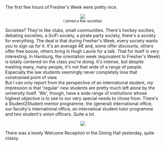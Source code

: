 The first few hours of Fresher's Week were pretty nice. 

<p style="text-align: center;"><a href="http://blog.timmschoof.com/images/soc.jpeg"><img src="http://blog.timmschoof.com/images/soc.jpeg"/></a><br/><small>I joined a few societies</small></p>

Societies? They're like clubs, small communities. There's hockey socities, debating societies, a SciFi society, a pirate party society, there's a society for everything. The deal is that during Fresher's Week, every society wants you to sign up for it. It's an average 4€ and, some offer discounts, others offer free booze, others bring in Hugh Laurie for a talk. That for itself is very interesting. In Hamburg, the orientation week (equivalent to Fresher's Week) is totally centered on the class you're doing. It's intense, but despite meeting many, many people, it's not that wide of a range of people. Especially the law students seemingly never completely lose that constrained point of view.  
But I can only report from the perspective of an international student, my impression is that 'regular' new students are pretty much left alone by the university itself. 'We', though, have a wide range of institutions whose highest objective is to see to our very special needs to chose from. There's a Student2Student mentor programme, the (general) international office, our faculty's international office, an internatioal student tutor programme and two student's union officers. Quite a lot.
<p style="text-align: center;"><a href="http://blog.timmschoof.com/images/dining_hall.jpeg"><img src="http://blog.timmschoof.com/images/dining_hall.jpeg"/></a></p>
There was a lovely Welcome Reception in the Dining Hall yesterday, quite classy.